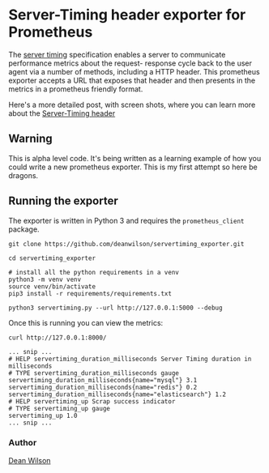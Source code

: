 # Server-Timing header exporter for Prometheus

The [server timing](https://w3c.github.io/server-timing/) specification
enables a server to communicate performance metrics about the request-
response cycle back to the user agent via a number of methods, including
a HTTP header. This prometheus exporter accepts a URL that exposes that header
and then presents in the metrics in a prometheus friendly format.

Here's a more detailed post, with screen shots, where you can learn more about the
[Server-Timing header](https://www.unixdaemon.net/tools/show-server-side-response-timings-in-chrome-developer-tools/)

## Warning

This is alpha level code. It's being written as a learning example of how you could
write a new prometheus exporter. This is my first attempt so here be dragons.

## Running the exporter

The exporter is written in Python 3 and requires the
`prometheus_client` package.

    git clone https://github.com/deanwilson/servertiming_exporter.git

    cd servertiming_exporter

    # install all the python requirements in a venv
    python3 -m venv venv
    source venv/bin/activate
    pip3 install -r requirements/requirements.txt

    python3 servertiming.py --url http://127.0.0.1:5000 --debug

Once this is running you can view the metrics:

    curl http://127.0.0.1:8000/

    ... snip ...
    # HELP servertiming_duration_milliseconds Server Timing duration in milliseconds
    # TYPE servertiming_duration_milliseconds gauge
    servertiming_duration_milliseconds{name="mysql"} 3.1
    servertiming_duration_milliseconds{name="redis"} 0.2
    servertiming_duration_milliseconds{name="elasticsearch"} 1.2
    # HELP servertiming_up Scrap success indicator
    # TYPE servertiming_up gauge
    servertiming_up 1.0
    ... snip ...

### Author ###

[Dean Wilson](http://www.unixdaemon.net)
